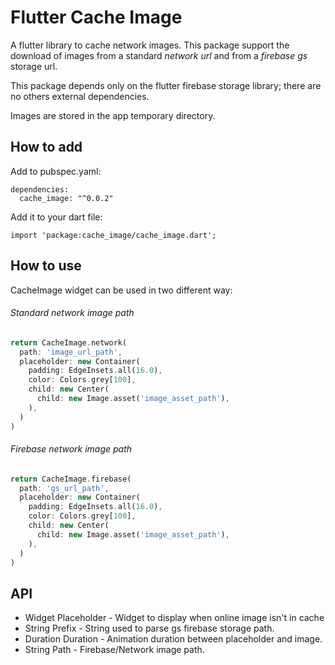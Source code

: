 
# Flutter Cache Image

A flutter library to cache network images. This package support the download of images from a standard *network url* and from a *firebase gs* storage url. 

This package depends only on the flutter firebase storage library; there are no others external dependencies. 

Images are stored in the app temporary directory.

## How to add

Add to pubspec.yaml:

```
dependencies:
  cache_image: "^0.0.2"

```
Add it to your dart file:
```
import 'package:cache_image/cache_image.dart';
```

## How to use

CacheImage widget can be used in two different way: 

###### Standard network image path

``` dart
return CacheImage.network(
  path: 'image_url_path',
  placeholder: new Container(
    padding: EdgeInsets.all(16.0),
    color: Colors.grey[100],
    child: new Center(
      child: new Image.asset('image_asset_path'),
    ),
  )
)
 ```
 
###### Firebase network image path

``` dart
return CacheImage.firebase(
  path: 'gs_url_path',
  placeholder: new Container(
    padding: EdgeInsets.all(16.0),
    color: Colors.grey[100],
    child: new Center(
      child: new Image.asset('image_asset_path'),
    ),
  )
)
 ```
 
## API

- Widget Placeholder - Widget to display when online image isn't in cache
- String Prefix - String used to parse gs firebase storage path.
- Duration Duration - Animation duration between placeholder and image.
- String Path - Firebase/Network image path.
